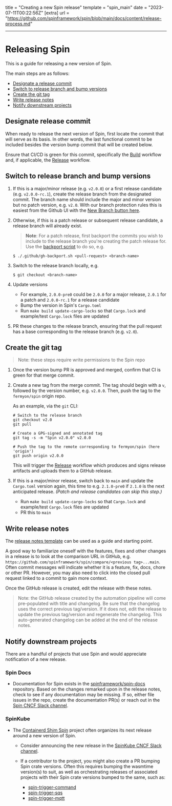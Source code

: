 title = "Creating a new Spin release"
template = "spin_main"
date = "2023-07-11T00:22:56Z"
[extra]
url = "https://github.com/spinframework/spin/blob/main/docs/content/release-process.md"

---

# Releasing Spin

This is a guide for releasing a new version of Spin.

The main steps are as follows:

- [Designate a release commit](#designate-release-commit)
- [Switch to release branch and bump versions](#switch-to-release-branch-and-bump-versions)
- [Create the git tag](#create-the-git-tag)
- [Write release notes](#write-release-notes)
- [Notify downstream projects](#notify-downstream-projects)

## Designate release commit

When ready to release the next version of Spin, first locate the commit that will serve as its basis. In other words, the last functional commit to be included besides the version bump commit that will be created below.

Ensure that CI/CD is green for this commit, specifically the [Build](https://github.com/spinframework/spin/actions/workflows/build.yml) workflow and, if applicable, the [Release](https://github.com/spinframework/spin/actions/workflows/release.yml) workflow.

## Switch to release branch and bump versions

1. If this is a major/minor release (e.g. `v2.0.0`) or a first release candidate (e.g. `v2.0.0-rc.1`), create the release branch from the designated commit. The branch name should include the major and minor version but no patch version, e.g. `v2.0`. With our branch protection rules this is easiest from the Github UI with the [New Branch button here](https://github.com/spinframework/spin/branches).

1. Otherwise, if this is a patch release or subsequent release candidate, a release branch will already exist.

   > **Note**: For a patch release, first backport the commits you wish to include to the release branch you're creating the patch release for. Use the [backport script](https://github.com/spinframework/spin/blob/main/.github/gh-backport.sh) to do so, e.g.

   ```
   $ ./.github/gh-backport.sh <pull-request> <branch-name>
   ```

1. Switch to the release branch locally, e.g.

   ```
   $ git checkout <branch-name>
   ```

1. Update versions
   - For example, `2.0.0-pre0` could be `2.0.0` for a major release, `2.0.1` for a patch and `2.0.0-rc.1` for a release candidate
   - Bump the version in Spin's `Cargo.toml`
   - Run `make build update-cargo-locks` so that `Cargo.lock` and example/test `Cargo.lock` files are updated

1. PR these changes to the release branch, ensuring that the pull request has a base corresponding to the release branch (e.g. `v2.0`).

## Create the git tag

> Note: these steps require write permissions to the Spin repo

1. Once the version bump PR is approved and merged, confirm that CI is green for that merge commit.

1. Create a new tag from the merge commit. The tag should begin with a `v`, followed by the version number, e.g. `v2.0.0`. Then, push the tag to the `fermyon/spin` origin repo.

    As an example, via the `git` CLI:

    ```
    # Switch to the release branch
    git checkout v2.0
    git pull

    # Create a GPG-signed and annotated tag
    git tag -s -m "Spin v2.0.0" v2.0.0

    # Push the tag to the remote corresponding to fermyon/spin (here 'origin')
    git push origin v2.0.0
    ```

   This will trigger the [Release](https://github.com/spinframework/spin/actions/workflows/release.yml) workflow which produces and signs release artifacts and uploads them to a GitHub release.

1. If this is a major/minor release, switch back to `main` and update the `Cargo.toml` version again, this time to e.g. `2.1.0-pre0` if `2.1.0` is the next anticipated release.  _(Patch and release candidates can skip this step.)_
   - Run `make build update-cargo-locks` so that `Cargo.lock` and example/test `Cargo.lock` files are updated
   - PR this to `main`

## Write release notes

The [release notes template](./release-notes-template.md) can be used as a guide and starting point.

A good way to familiarize oneself with the features, fixes and other changes in a release is to look at the comparison URL in GitHub,
e.g. `https://github.com/spinframework/spin/compare/<previous tag>...main`. Often commit messages will indicate whether it is a feature, fix,
docs, chore or other PR. However, you may also need to click into the closed pull request linked to a commit to gain more context.

Once the GitHub release is created, edit the release with these notes.

> Note: the GitHub release created by the automation pipeline will come pre-populated with title and changelog. Be sure that the changelog uses the correct previous tag/version. If it does not, edit the release to update the previous tag/version and regenerate the changelog. This auto-generated changelog can be added at the end of the release notes.

## Notify downstream projects

There are a handful of projects that use Spin and would appreciate notification of a new release.

### Spin Docs

- Documentation for Spin exists in the [spinframework/spin-docs](https://github.com/spinframework/spin-docs) repository. Based on the changes remarked upon in the release notes, check to see if any documentation may be missing. If so, either file issues in the repo, create the documentation PR(s) or reach out in the [Spin CNCF Slack channel](https://cloud-native.slack.com/archives/C089NJ9G1V0).

### SpinKube

- The [Containerd Shim Spin](https://github.com/spinframework/containerd-shim-spin) project often organizes its next release around a new version of Spin.

   - Consider announcing the new release in the [SpinKube CNCF Slack channel](https://cloud-native.slack.com/archives/C06PC7JA1EE).
   
   - If a contributor to the project, you might also create a PR bumping Spin crate versions. Often this requires bumping the wasmtime version(s) to suit, as well as orchestrating releases of associated projects with their Spin crate versions bumped to the same, such as:
     - [spin-trigger-command](https://github.com/spinframework/spin-trigger-command)
     - [spin-trigger-sqs](https://github.com/spinframework/spin-trigger-sqs)
     - [spin-trigger-mqtt](https://github.com/spinframework/spin-trigger-mqtt)
